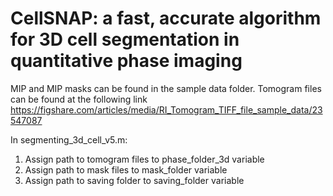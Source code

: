 # CellSNAP: a fast, accurate algorithm for 3D cell segmentation in quantitative phase imaging
MIP and MIP masks can be found in the sample data folder. Tomogram files can be found at the following link https://figshare.com/articles/media/RI_Tomogram_TIFF_file_sample_data/23547087

In segmenting_3d_cell_v5.m:
1. Assign path to tomogram files to phase_folder_3d variable
2. Assign path to mask files to mask_folder variable
3. Assign path to saving folder to saving_folder variable
